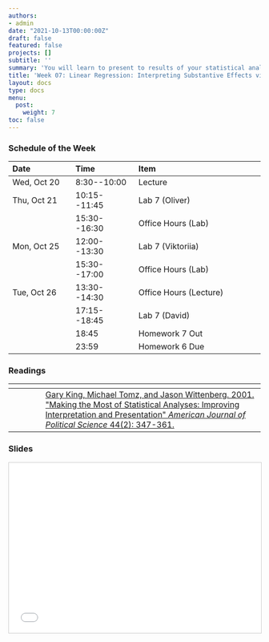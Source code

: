 ```yaml
---
authors:
- admin
date: "2021-10-13T00:00:00Z"
draft: false
featured: false
projects: []
subtitle: ''
summary: 'You will learn to present to results of your statistical analysis in an accessible way. '
title: 'Week 07: Linear Regression: Interpreting Substantive Effects via the Simulation Method'
layout: docs
type: docs
menu:
  post:
    weight: 7
toc: false
---
```



### Schedule of the Week 


| <div style="width:110px;text-align:left">Date</div> | <div style="width:110px;text-align:left">Time</div> | <div style="width:240px;text-align:left">Item</div> | <div style="width:110px;text-align:left">Room</div> |<div style="width:110px;text-align:center">Material</div> |
|:------------|:-------------|:-------------------|:------------|:----:|
| Wed, Oct 20  | 8:30--10:00   | Lecture                         | A5, 6 B144  | [<i class="far fa-file-pdf fa-lg"></i>](QM_lecture07_handout.pdf)  |
| Thu, Oct 21  | 10:15--11:45 | Lab 7 (Oliver)                  | A5, 6 C-108 |    [<i class="fab fa-github fa-lg"></i>](https://github.com/uni-mannheim-qm-2021/week07_ols_simulation)         |
|             | 15:30--16:30 | Office Hours (Lab)           | [Online](https://uni-mannheim.zoom.us/j/62493789522?pwd=M0EwaWg4Mm5xbWtTRHVLOUdteXFjdz09) |  
| Mon, Oct 25 | 12:00--13:30 | Lab 7 (Viktoriia)           | A5, 6 C-108 |        [<i class="fab fa-github fa-lg"></i>](https://github.com/uni-mannheim-qm-2021/week07_ols_simulation)        |
|             | 15:30--17:00 | Office Hours (Lab)           | [Online](https://uni-mannheim.zoom.us/j/62493789522?pwd=M0EwaWg4Mm5xbWtTRHVLOUdteXFjdz09) |  
| Tue, Oct 26  | 13:30--14:30 | Office Hours (Lecture)                  | [Online](https://uni-mannheim.zoom.us/j/68595945348?pwd=TWtzOGdORXhMV1Q5YUZTUWVrejdwZz09) |             |
|  | 17:15--18:45 | Lab 7 (David)                  | Online |       [<i class="fab fa-github fa-lg"></i>](https://github.com/uni-mannheim-qm-2021/week07_ols_simulation)       |
|   | 18:45 | Homework 7 Out                 | via Github |     [<i class="fab fa-github fa-lg"></i>](https://github.com/uni-mannheim-qm-2021?q=hw07)  |
|   | 23:59 | Homework 6 Due                 | via Github |         [<i class="fab fa-github fa-lg"></i>](https://github.com/uni-mannheim-qm-2021?q=hw06)  |


### Readings

| <div style="width:50px"></div>  | <div style="width:420px"></div>  |  <div style="width:200px"></div> |
|:---:|:---|:---:|
| <i class="fas fa-book-open"></i>  | [Gary King, Michael Tomz, and Jason Wittenberg. 2001. "Making the Most of Statistical Analyses: Improving Interpretation and Presentation" *American Journal of Political Science* 44(2): 347-361.](https://ilias.uni-mannheim.de/goto.php?target=file_1172098_download&client_id=ILIAS) | **Required** |

### Slides

<iframe src="QM_lecture07_handout.pdf#toolbar=0" frameborder="0" marginwidth="0" marginheight="0"  style="border:1px solid #CCC; border-width:1px; margin-bottom:5px; max-width: 100%;" allowfullscreen width="604.8" height="339.84">

